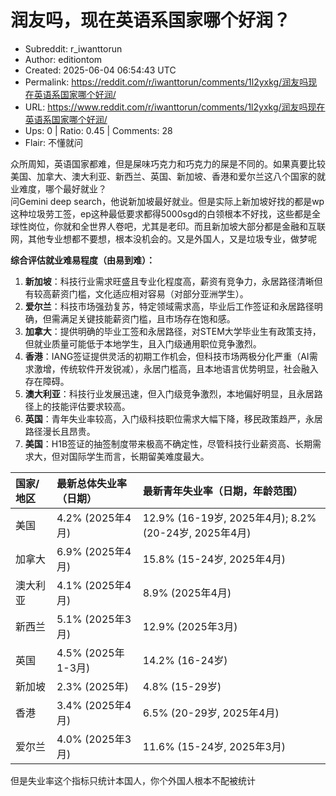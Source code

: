 # 润友吗，现在英语系国家哪个好润？

- Subreddit: r_iwanttorun
- Author: editiontom
- Created: 2025-06-04 06:54:43 UTC
- Permalink: https://reddit.com/r/iwanttorun/comments/1l2yxkg/润友吗现在英语系国家哪个好润/
- URL: https://www.reddit.com/r/iwanttorun/comments/1l2yxkg/润友吗现在英语系国家哪个好润/
- Ups: 0 | Ratio: 0.45 | Comments: 28
- Flair: 不懂就问


众所周知，英语国家都难，但是屎味巧克力和巧克力的屎是不同的。如果真要比较美国、加拿大、澳大利亚、新西兰、英国、新加坡、香港和爱尔兰这八个国家的就业难度，哪个最好就业？  
问Gemini deep
search，他说新加坡最好就业。但是实际上新加坡好找的都是wp这种垃圾劳工签，ep这种最低要求都得5000sgd的白领根本不好找，这些都是全球性岗位，你就和全世界人卷吧，尤其是老印。而且新加坡大部分都是金融和互联网，其他专业想都不要想，根本没机会的。又是外国人，又是垃圾专业，做梦呢

**综合评估就业难易程度（由易到难）：**

1.  **新加坡**：科技行业需求旺盛且专业化程度高，薪资有竞争力，永居路径清晰但有较高薪资门槛，文化适应相对容易（对部分亚洲学生）。
     
2.  **爱尔兰**：科技市场强劲复苏，特定领域需求高，毕业后工作签证和永居路径明确，但需满足关键技能薪资门槛，且市场存在饱和感。
     
3.  **加拿大**：提供明确的毕业工签和永居路径，对STEM大学毕业生有政策支持，但就业质量可能低于本地学生，且入门级通用职位竞争激烈。
     
4.  **香港**：IANG签证提供灵活的初期工作机会，但科技市场两极分化严重（AI需求激增，传统软件开发锐减），永居门槛高，且本地语言优势明显，社会融入存在障碍。
     
5.  **澳大利亚**：科技行业发展迅速，但入门级竞争激烈，本地偏好明显，且永居路径上的技能评估要求较高。
     
6.  **英国**：青年失业率较高，入门级科技职位需求大幅下降，移民政策趋严，永居路径漫长且昂贵。
     
7.  **美国**：H1B签证的抽签制度带来极高不确定性，尽管科技行业薪资高、长期需求大，但对国际学生而言，长期留美难度最大。
     

| 国家/地区 | 最新总体失业率（日期） | 最新青年失业率（日期，年龄范围）                      |
|:----------|:-----------------------|:------------------------------------------------------|
| 美国      | 4.2% (2025年4月)       | 12.9% (16-19岁, 2025年4月); 8.2% (20-24岁, 2025年4月) |
| 加拿大    | 6.9% (2025年4月)       | 15.8% (15-24岁, 2025年4月)                            |
| 澳大利亚  | 4.1% (2025年4月)       | 8.9% (2025年4月)                                      |
| 新西兰    | 5.1% (2025年3月)       | 12.9% (2025年3月)                                     |
| 英国      | 4.5% (2025年1-3月)     | 14.2% (16-24岁)                                       |
| 新加坡    | 2.3% (2025年)          | 4.8% (15-29岁)                                        |
| 香港      | 3.4% (2025年4月)       | 6.5% (20-29岁, 2025年4月)                             |
| 爱尔兰    | 4.0% (2025年3月)       | 11.6% (15-24岁, 2025年3月)                            |

但是失业率这个指标只统计本国人，你个外国人根本不配被统计

